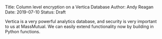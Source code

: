 Title: Column level encryption on a Vertica Database
Author: Andy Reagan
Date: 2019-07-10
Status: Draft

Vertica is a very powerful analytics database,
and security is very important to us at MassMutual.
We can easily extend functionality now by building in Python functions.
